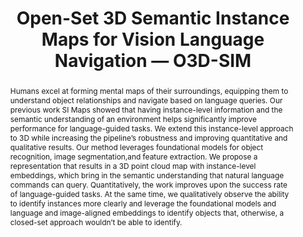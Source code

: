 ---
layout: project-page-new
title: "Open-Set 3D Semantic Instance Maps for Vision Language Navigation — O3D-SIM"
authors:
  - name: Laksh Nanwani
    sup: 1
  - name: Kumaraditya Gupta*
    sup: 1
  - name: Aditya Mathur*
    sup: 1
  - name: Swayam Agrawal
    sup: 1
  - name: A.H. Abdul Hafez
    sup: 2
  - name: K. Madhava Krishna
    sup: 1
affiliations:
  - name: Robotics Research Center, IIIT Hyderabad, India
    link: https://robotics.iiit.ac.in
    sup: 1
  - name: Hasan Kalyoncu University, Turkey
    link: https://aday.hku.edu.tr/en/
    sup: 2
permalink: /publications/2024/Laksh_Open-Set/
abstract: "Humans excel at forming mental maps of their surroundings, equipping them to understand object relationships and navigate based on language queries. Our previous work SI Maps showed that having instance-level information and the semantic understanding of an environment helps significantly improve performance for language-guided tasks. We extend this instance-level approach to 3D while increasing the pipeline’s robustness and improving quantitative and qualitative results. Our method leverages foundational models for object recognition, image segmentation,and feature extraction. We propose a representation that results in a 3D point cloud map with instance-level embeddings, which bring in the semantic understanding that natural language commands can query. Quantitatively, the work improves upon the success rate of language-guided tasks. At the same time, we qualitatively observe the ability to identify instances more clearly and leverage the foundational models and language and image-aligned embeddings to identify objects that, otherwise, a closed-set approach wouldn’t be able to identify."
project_page: https://smart-wheelchair-rrc.github.io/o3d-sim-webpage/
paper: https://smart-wheelchair-rrc.github.io/o3d-sim-webpage/O3D-SIM.pdf
code: https://github.com/Smart-Wheelchair-RRC/o3d-sim
#supplement: https://clipgraphs.github.io/static/pdfs/Supplementary.pdf
#video: https://www.youtube.com/playlist?list=PLRcyZvOIJrHVVCjlH4XDrURjBhmfGEoKI
iframe: https://www.youtube.com/embed/YWlTHtL3vBQ
#demo: https://anyloc.github.io/#interactive_demo

---